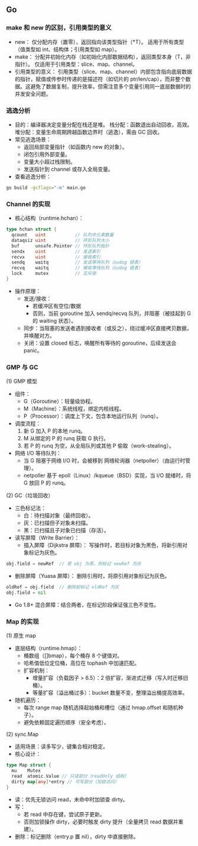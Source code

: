 ## Go
### make 和 new 的区别，引用类型的意义
- new：
  仅分配内存（置零），返回指向该类型指针（*T）。
  适用于所有类型（值类型如 int、结构体；引用类型如 map）。
- make：
  分配并初始化内存（如初始化内部数据结构），返回类型本身（T，非指针）。
  仅适用于引用类型：slice、map、channel。
- 引用类型的意义：
  引用类型（slice、map、channel）内部包含指向底层数据的指针，赋值或传参时传递的是描述符（如切片的 ptr/len/cap），而非整个数据。这避免了数据复制，提升效率，但需注意多个变量引用同一底层数据时的并发安全问题。
### 逃逸分析
- 目的：编译器决定变量分配在栈还是堆。
  栈分配：函数退出自动回收，高效。
  堆分配：变量生命周期跨越函数边界时（逃逸），需由 GC 回收。
- 常见逃逸场景：
  - 返回局部变量指针（如函数内 new 的对象）。
  - 闭包引用外部变量。
  - 变量大小超过栈限制。
  - 发送指针到 channel 或存入全局变量。
- 查看逃逸分析：
```bash
go build -gcflags="-m" main.go
```
### Channel 的实现
- 核心结构（runtime.hchan）：
```go
type hchan struct {
  qcount   uint           // 队列中元素数量
  dataqsiz uint           // 环形队列大小
  buf      unsafe.Pointer // 环形队列指针
  sendx    uint           // 发送索引
  recvx    uint           // 接收索引
  sendq    waitq          // 发送等待队列（sudog 链表）
  recvq    waitq          // 接收等待队列（sudog 链表）
  lock     mutex          // 互斥锁
}
```
- 操作原理：
  - 发送/接收：
    - 若缓冲区有空位/数据
    - 否则，当前 goroutine 加入 sendq/recvq 队列，并阻塞（被挂起到 G 的 waiting 状态）。
  - 同步：当阻塞的发送者遇到接收者（或反之），绕过缓冲区直接拷贝数据，并唤醒对方。
  - 关闭：设置 closed 标志，唤醒所有等待的 goroutine，后续发送会 panic。

### GMP 与 GC
(1) GMP 模型
- 组件：
  - G（Goroutine）：轻量级协程。 
  - M（Machine）：系统线程，绑定内核线程。 
  - P（Processor）：调度上下文，包含本地运行队列（runq）。
- 调度流程：
  1. 新 G 加入 P 的本地 runq。 
  2. M 从绑定的 P 的 runq 获取 G 执行。 
  3. 若 P 的 runq 为空，从全局队列或其他 P 偷取（work-stealing）。
- 网络 I/O 等待队列：
  - 当 G 阻塞于网络 I/O 时，会被移到 网络轮询器（netpoller）（由运行时管理）。 
  - netpoller 基于 epoll（Linux）/kqueue（BSD）实现，当 I/O 就绪时，将 G 放回 P 的 runq。

(2) GC（垃圾回收）
- 三色标记法：
  - 白：待扫描对象（最终回收）。 
  - 灰：已扫描但子对象未扫描。 
  - 黑：已扫描且子对象已扫描（存活）。
- 读写屏障（Write Barrier）：
  - 插入屏障（Dijkstra 屏障）：
    写操作时，若目标对象为黑色，将新引用对象标记为灰色。
```go
obj.field = newRef  // 若 obj 为黑，则标记 newRef 为灰
```
- 删除屏障（Yuasa 屏障）：
  删除引用时，将原引用对象标记为灰色。
```go
oldRef = obj.field  // 删除前标记 oldRef 为灰
obj.field = nil
```
- Go 1.8+ 混合屏障：结合两者，在标记阶段保证强三色不变性。

### Map 的实现
(1) 原生 map
- 底层结构（runtime.hmap）：
  - 桶数组（[]bmap），每个桶存 8 个键值对。
  - 哈希值低位定位桶，高位在 tophash 中加速匹配。
  - 扩容机制：
    - 增量扩容（负载因子 > 6.5）：2 倍扩容，渐进式迁移（写入时迁移旧桶）。
    - 等量扩容（溢出桶过多）：bucket 数量不变，整理溢出桶提高效率。
- 随机遍历：
  - 每次 range map 随机选择起始桶和槽位（通过 hmap.offset 和随机种子）。
  - 避免依赖固定遍历顺序（安全考虑）。

(2) sync.Map
- 适用场景：读多写少，键集合相对稳定。
- 核心设计：
```go
type Map struct {
  mu    Mutex
  read  atomic.Value // 只读部分（readOnly 结构）
  dirty map[any]*entry // 可写部分（加锁访问）
}
```
  - 读：优先无锁访问 read，未命中时加锁查 dirty。
  - 写：
    - 若 read 中存在键，尝试原子更新。
    - 否则加锁操作 dirty，必要时触发 dirty 提升（全量拷贝 read 数据并重建）。
  - 删除：标记删除（entry.p 置 nil），dirty 中直接删除。
